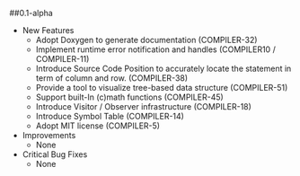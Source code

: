 ##0.1-alpha
- New Features
    * Adopt Doxygen to generate documentation (COMPILER-32)
    * Implement runtime error notification and handles (COMPILER10 / COMPILER-11)
    * Introduce Source Code Position to accurately locate the statement in term of column and row. (COMPILER-38)
    * Provide a tool to visualize tree-based data structure (COMPILER-51)
    * Support built-In (c)math functions (COMPILER-45)
    * Introduce Visitor / Observer infrastructure (COMPILER-18)
    * Introduce Symbol Table (COMPILER-14)
    * Adopt MIT license (COMPILER-5)
- Improvements
    * None
- Critical Bug Fixes
    * None

